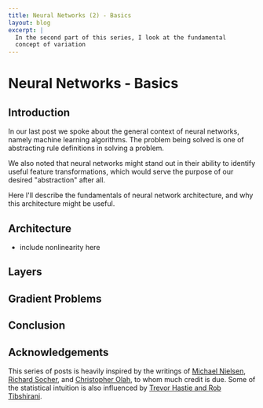 ```yaml
---
title: Neural Networks (2) - Basics
layout: blog
excerpt: |
  In the second part of this series, I look at the fundamental 
  concept of variation
---
```



# Neural Networks - Basics

## Introduction

In our last post we spoke about the general context of neural networks,
namely machine learning algorithms. The problem being solved is one of abstracting
rule definitions in solving a problem.

We also noted that neural networks might stand out in their ability to identify 
useful feature transformations, which would serve the purpose of our desired 
"abstraction" after all.

Here I'll describe the fundamentals of neural network architecture, and why 
this architecture might be useful.

## Architecture



  - include nonlinearity here

## Layers

## Gradient Problems


## Conclusion

## Acknowledgements

This series of posts is heavily inspired by the writings of 
[Michael Nielsen](http://neuralnetworksanddeeplearning.com/), 
[Richard Socher](http://www.socher.org/index.php/Main/HomePage), and 
[Christopher Olah](http://colah.github.io/), to whom much credit is due. Some of the 
statistical intuition is also influenced by [Trevor Hastie and Rob Tibshirani](http://www.r-bloggers.com/in-depth-introduction-to-machine-learning-in-15-hours-of-expert-videos/).